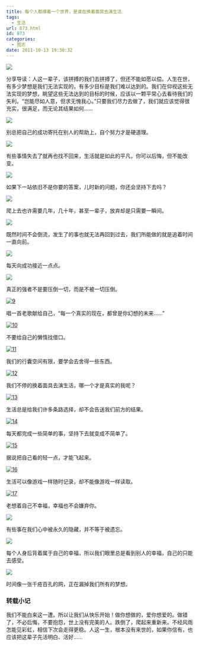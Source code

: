 ```yaml
---
title: 每个人都撑着一个世界，是谁在换着面具去演生活
tags:
  - 生活
url: 873.html
id: 873
categories:
  - 图志
date: 2011-10-13 19:30:32
---
```


![](http://ccc5.cc/wp-content/uploads/image/1.jpg)

分享导读：人这一辈子，该拼搏的我们去拼搏了，但还不能如愿以偿。人生在世，有多少梦想是我们无法实现的，有多少目标是我们难以达到的。我们在仰视这些无法实现的梦想，眺望这些无法达到的目标的时候，应该以一颗平常心去看待我们的失利。“岂能尽如人意，但求无愧我心。”只要我们尽力去做了，我们就应该觉得很充实，很满足，而无论其结果如何……

![](http://ccc5.cc/wp-content/uploads/image/2.jpg)

别总把自己的成功寄托在别人的帮助上，自个努力才是硬道理。

![](http://ccc5.cc/wp-content/uploads/image/3.jpg)

有些事情失去了就再也找不回来，生活就是如此的平凡，你可以后悔，但不能改变。

![](http://ccc5.cc/wp-content/uploads/image/4.jpg)

如果下一站依旧不是你要的答案，儿时新的问题，你还会坚持下去吗？

![](http://ccc5.cc/wp-content/uploads/image/5.jpg)

爬上去也许需要几年，几十年，甚至一辈子，放弃却是只需要一瞬间。

![](http://ccc5.cc/wp-content/uploads/image/6.jpg)

既然时间不会倒流，发生了的事也就无法再回到过去，我们所能做的就是追着时间一直向前。

![](http://ccc5.cc/wp-content/uploads/image/7.jpg)

每天向成功接近一点点。

![](http://ccc5.cc/wp-content/uploads/image/8.jpg)

真正的强者不是要压倒一切，而是不被一切压倒。

[![](http://ccc5.cc/wp-content/uploads/2011/10/9.jpg "9")](http://ccc5.cc/wp-content/uploads/2011/10/9.jpg)

唱一首老歌献给自己，“每一个真实的现在，都曾是你幻想的未来……”

[![](http://ccc5.cc/wp-content/uploads/2011/10/10.jpg "10")](http://ccc5.cc/wp-content/uploads/2011/10/10.jpg)

不要给自己的懒惰找借口。

[![](http://ccc5.cc/wp-content/uploads/2011/10/11.jpg "11")](http://ccc5.cc/wp-content/uploads/2011/10/11.jpg)

我们的行囊空间有限，要学会去舍得一些东西。

[![](http://ccc5.cc/wp-content/uploads/2011/10/12.jpg "12")](http://ccc5.cc/wp-content/uploads/2011/10/12.jpg)

我们不停的换着面具去演生活，哪一个才是真实的我呢？

[![](http://ccc5.cc/wp-content/uploads/2011/10/13.jpg "13")](http://ccc5.cc/wp-content/uploads/2011/10/13.jpg)

生活总是给我们许多条路选择，却不会告送我们前方的结果。

[![](http://ccc5.cc/wp-content/uploads/2011/10/14.jpg "14")](http://ccc5.cc/wp-content/uploads/2011/10/14.jpg)

每天都完成一些简单的事，坚持下去就变成不简单了。

[![](http://ccc5.cc/wp-content/uploads/2011/10/15.jpg "15")](http://ccc5.cc/wp-content/uploads/2011/10/15.jpg)

据说把自己看的轻一点，才能飞起来。

[![](http://ccc5.cc/wp-content/uploads/2011/10/16.jpg "16")](http://ccc5.cc/wp-content/uploads/2011/10/16.jpg)

生活可以像游戏一样随时记录，却不能像游戏一样读取。

[![](http://ccc5.cc/wp-content/uploads/2011/10/17.jpg "17")](http://ccc5.cc/wp-content/uploads/2011/10/17.jpg)

老想着自己不幸福，幸福也不会嫌弃你。

![](http://ccc5.cc/wp-content/uploads/image/18.jpg)

有些事在我们心中被永久的隐藏，并不等于被遗忘。

![](http://ccc5.cc/wp-content/uploads/image/19.jpg)

每个人身后背着属于自己的幸福，所以我们眼里总是看到别人的幸福，自己的只能去感受。

![](http://ccc5.cc/wp-content/uploads/image/20.jpg)

时间像一张千疮百孔的网，正在漏掉我们所有的梦想。

### 转载小记

我们不能白来这一遭。所以让我们从快乐开始！做你想做的，爱你想爱的。做错了，不必后悔，不要抱怨，世上没有完美的人。跌倒了，爬起来重新来。不经风雨怎能见彩虹，相信下次会走得更稳。人这一生，根本没有来世的，如果你信有，也应该把这辈子先活明白、活好……